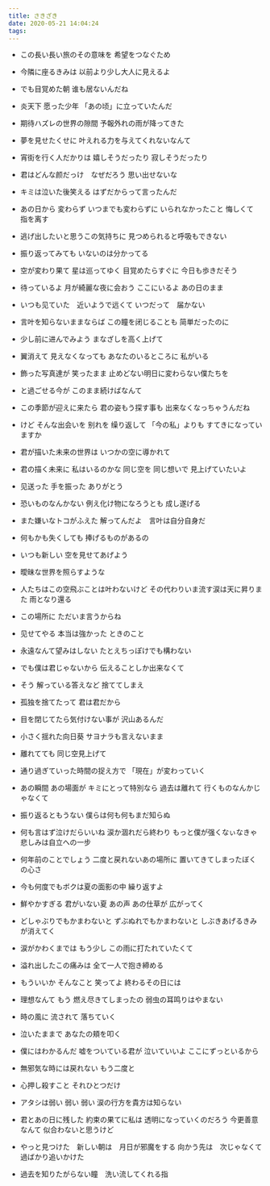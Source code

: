 ```yaml
---
title: さきざき
date: 2020-05-21 14:04:24
tags:
---
```

- この長い長い旅のその意味を 希望をつなぐため

- 今隣に座るきみは 以前より少し大人に見えるよ

- でも目覚めた朝 谁も居ないんだね

<!-- more -->

- 炎天下 愿った少年 「あの顷」に立っていたんだ

- 期待ハズレの世界の隙間 予報外れの雨が降ってきた

- 夢を見せたくせに 叶えれる力を与えてくれないなんて

- 宵街を行く人だかりは 嬉しそうだったり 寂しそうだったり

- 君はどんな颜だっけ　なぜだろう 思い出せないな

- キミは泣いた後笑える はずだからって言ったんだ

- あの日から 変わらず いつまでも変わらずに  いられなかったこと 悔しくて 指を离す

- 逃げ出したいと思うこの気持ちに 見つめられると呼吸もできない

- 振り返ってみても いないのは分かってる

- 空が変わり果て 星は巡ってゆく 目覚めたらすぐに 今日も歩きだそう

- 待っているよ 月が綺麗な夜に会おう ここにいるよ あの日のまま

- いつも见ていた　近いようで远くて いつだって　届かない

- 言叶を知らないままならば この瞳を闭じることも 简単だったのに

- 少し前に进んでみよう まなざしを高く上げて

- 翼消えて 見えなくなっても あなたのいるところに 私がいる

- 飾った写真達が 笑ったまま 止めどない明日に変わらない僕たちを

- と過ごせる今が このまま続けばなんて

- この季節が迎えに来たら 君の姿もう探す事も 出来なくなっちゃうんだね

- けど そんな出会いを 别れを 缲り返して 「今の私」よりも すてきになっていますか

- 君が描いた未来の世界は いつかの空に導かれて

- 君の描く未来に 私はいるのかな 同じ空を 同じ想いで 見上げていたいよ

- 见送った 手を振った ありがとう

- 恐いものなんかない 例え化け物になろうとも 成し遂げる

- また嫌いなトコがふえた 解ってんだよ　言叶は自分自身だ

- 何もかも失くしても 捧げるものがあるの

- いつも新しい 空を見せてあげよう

- 曖昧な世界を照らすような

- 人たちはこの空飛ぶことは叶わないけど その代わりいま流す涙は天に昇りまた 雨となり還る

- この場所に ただいま言うからね

- 见せてやる  本当は強かった ときのこと

- 永遠なんて望みはしない たとえちっぽけでも構わない

- でも僕は君じゃないから 伝えることしか出来なくて

- そう 解っている答えなど 捨ててしまえ

- 孤独を捨てたって 君は君だから

- 目を閉じてたら気付けない事が 沢山あるんだ

- 小さく揺れた向日葵 サヨナラも言えないまま

- 離れてても 同じ空見上げて

- 通り過ぎていった時間の捉え方で 「現在」が変わっていく

- あの瞬間 あの場面が キミにとって特別なら 過去は離れて 行くものなんかじゃなくて

- 振り返るともうない  僕らは何も何もまだ知らぬ

- 何も言はず泣けだらいいね 涙か涸れだら終わり もっと僕が强くなぃなきゃ 悲しみは自立への一步

- 何年前のことでしょう 二度と戻れないあの場所に 置いてきてしまったぼくの心さ

- 今も何度でもボクは夏の面影の中 繰り返すよ

- 鮮やかすぎる 君がいない夏 あの声 あの仕草が 広がってく

- どしゃぶりでもかまわないと ずぶぬれでもかまわないと しぶきあげるきみが消えてく

- 涙がかわくまでは もう少し この雨に打たれていたくて

- 溢れ出したこの痛みは 全て一人で抱き締める

- もういいか そんなこと 笑ってよ 終わるその日には

- 理想なんて もう 燃え尽きてしまったの 弱虫の耳鸣りはやまない

- 時の風に 流されて 落ちていく

- 泣いたままで あなたの頬を叩く

- 僕にはわかるんだ 嘘をついている君が 泣いていいよ ここにずっといるから

- 無邪気な時には戻れない もう二度と

- 心押し殺すこと それひとつだけ

- アタシは弱い 弱い 弱い 涙の行方を貴方は知らない

- 君とあの日に残した 約束の果てに私は 透明になっていくのだろう 今更善意なんて 似合わないと思うけど

- やっと見つけた　新しい朝は　月日が邪魔をする 向かう先は　次じゃなくて 過ばかり追いかけた

- 過去を知りたがらない瞳　洗い流してくれる指